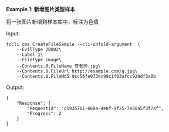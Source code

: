 **Example 1: 新增图片类型样本**

将一张图片新增到样本库中，标注为色情

Input: 

```
tccli cms CreateFileSample --cli-unfold-argument  \
    --EvilType 20002\
    --Label 1\
    --FileType image\
    --Contents.0.FileName 苍老师.jpg\
    --Contents.0.FileUrl http://example.com/q.jpg\
    --Contents.0.FileMd5 9cc56fe973ec99c1f03afcc920df3a0b
```

Output: 
```
{
    "Response": {
        "RequestId": "c1935701-668a-4e0f-9f25-7e88a5f3f7af",
        "Progress": 2
    }
}
```

